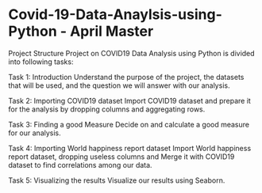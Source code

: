 # Covid-19-Data-Anaylsis-using-Python - April Master

Project Structure
Project on COVID19 Data Analysis using Python is divided into following tasks:

Task 1: Introduction
Understand the purpose of the project, the datasets that will be used, and the question we will answer with our analysis.

Task 2: Importing COVID19 dataset
Import COVID19 dataset and prepare it for the analysis by dropping columns and aggregating rows.

Task 3: Finding a good Measure
Decide on and calculate a good measure for our analysis.

Task 4: Importing World happiness report dataset
Import World happiness report dataset, dropping useless columns and Merge it with COVID19 dataset to find correlations among our data.

Task 5: Visualizing the results
Visualize our results using Seaborn.
